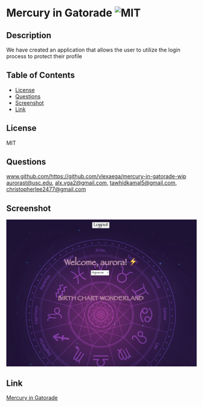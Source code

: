 # Mercury in Gatorade ![MIT](https://img.shields.io/badge/license-MIT-green)


## Description
We have created an application that allows the user to utilize the login process to protect their profile

## Table of Contents
- [License](#license)
- [Questions](#questions)
- [Screenshot](#screenshot)
- [Link](#link)

## License
MIT

## Questions
www.github.com/https://github.com/vlexaega/mercury-in-gatorade-wip
aurorast@usc.edu, alx.vga2@gmail.com, tawhidkamal5@gmail.com, christopherlee2477@gmail.com

## Screenshot
![Image](./screenshot.png)

## Link 
[Mercury in Gatorade](https://mercury-in-gatorade-548eb4ca1710.herokuapp.com/)